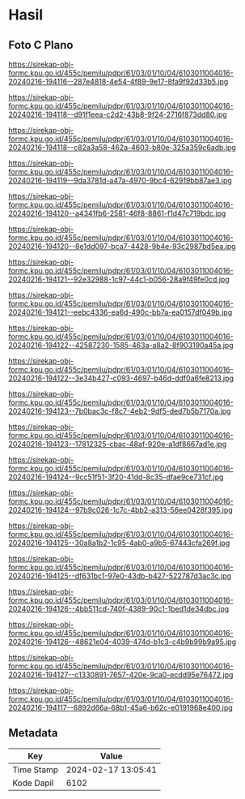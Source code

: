 # Hasil

## Foto C Plano

https://sirekap-obj-formc.kpu.go.id/455c/pemilu/pdpr/61/03/01/10/04/6103011004016-20240216-194116--287e4818-4e54-4f89-9e17-8fa9f92d33b5.jpg

https://sirekap-obj-formc.kpu.go.id/455c/pemilu/pdpr/61/03/01/10/04/6103011004016-20240216-194118--d91f1eea-c2d2-43b8-9f24-2716f873dd80.jpg

https://sirekap-obj-formc.kpu.go.id/455c/pemilu/pdpr/61/03/01/10/04/6103011004016-20240216-194118--c82a3a58-462a-4603-b80e-325a359c6adb.jpg

https://sirekap-obj-formc.kpu.go.id/455c/pemilu/pdpr/61/03/01/10/04/6103011004016-20240216-194119--9da3781d-a47a-4970-9bc4-62919bb87ae3.jpg

https://sirekap-obj-formc.kpu.go.id/455c/pemilu/pdpr/61/03/01/10/04/6103011004016-20240216-194120--a4341fb6-2581-46f8-8861-f1d47c719bdc.jpg

https://sirekap-obj-formc.kpu.go.id/455c/pemilu/pdpr/61/03/01/10/04/6103011004016-20240216-194120--8e1dd097-bca7-4428-9b4e-93c2987bd5ea.jpg

https://sirekap-obj-formc.kpu.go.id/455c/pemilu/pdpr/61/03/01/10/04/6103011004016-20240216-194121--92e32988-1c97-44c1-b056-28a9f49fe0cd.jpg

https://sirekap-obj-formc.kpu.go.id/455c/pemilu/pdpr/61/03/01/10/04/6103011004016-20240216-194121--eebc4336-ea6d-490c-bb7a-ea0157df049b.jpg

https://sirekap-obj-formc.kpu.go.id/455c/pemilu/pdpr/61/03/01/10/04/6103011004016-20240216-194122--42587230-1585-463a-a8a2-8f903190a45a.jpg

https://sirekap-obj-formc.kpu.go.id/455c/pemilu/pdpr/61/03/01/10/04/6103011004016-20240216-194122--3e34b427-c093-4697-b46d-ddf0a6fe8213.jpg

https://sirekap-obj-formc.kpu.go.id/455c/pemilu/pdpr/61/03/01/10/04/6103011004016-20240216-194123--7b0bac3c-f8c7-4eb2-9df5-ded7b5b7170a.jpg

https://sirekap-obj-formc.kpu.go.id/455c/pemilu/pdpr/61/03/01/10/04/6103011004016-20240216-194123--17812325-cbac-48af-920e-a1df8667ad1e.jpg

https://sirekap-obj-formc.kpu.go.id/455c/pemilu/pdpr/61/03/01/10/04/6103011004016-20240216-194124--9cc51f51-3f20-41dd-8c35-dfae9ce731cf.jpg

https://sirekap-obj-formc.kpu.go.id/455c/pemilu/pdpr/61/03/01/10/04/6103011004016-20240216-194124--97b9c026-1c7c-4bb2-a313-56ee0428f395.jpg

https://sirekap-obj-formc.kpu.go.id/455c/pemilu/pdpr/61/03/01/10/04/6103011004016-20240216-194125--30a8a1b2-1c95-4ab0-a9b5-67443cfa269f.jpg

https://sirekap-obj-formc.kpu.go.id/455c/pemilu/pdpr/61/03/01/10/04/6103011004016-20240216-194125--df631bc1-97e0-43db-b427-522787d3ac3c.jpg

https://sirekap-obj-formc.kpu.go.id/455c/pemilu/pdpr/61/03/01/10/04/6103011004016-20240216-194126--4bb511cd-740f-4389-90c1-1bed1de34dbc.jpg

https://sirekap-obj-formc.kpu.go.id/455c/pemilu/pdpr/61/03/01/10/04/6103011004016-20240216-194126--48621e04-4039-474d-b1c3-c4b9b99b9a95.jpg

https://sirekap-obj-formc.kpu.go.id/455c/pemilu/pdpr/61/03/01/10/04/6103011004016-20240216-194127--c1330891-7657-420e-9ca0-ecdd95e76472.jpg

https://sirekap-obj-formc.kpu.go.id/455c/pemilu/pdpr/61/03/01/10/04/6103011004016-20240216-194117--6892d66a-68b1-45a6-b62c-e0191968e400.jpg


## Metadata

| Key        | Value               |
| ---------- | ------------------- |
| Time Stamp | 2024-02-17 13:05:41 |
| Kode Dapil | 6102                |



